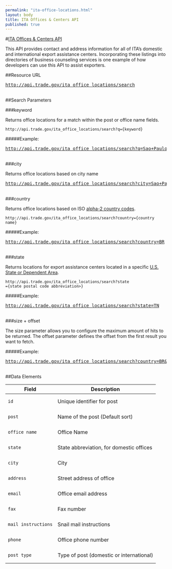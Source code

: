 ```yaml
---
permalink: "ita-office-locations.html"
layout: body
title: ITA Offices & Centers API
published: true
---
```


#<a href="ita-office-locations.html">ITA Offices & Centers API</a>

This API provides contact and address information for all of ITA’s domestic and international export assistance centers. Incorporating these listings into directories of business counseling services is one example of how developers can use this API to assist exporters.

##Resource URL

<a href="http://api.trade.gov/ita_office_locations/search"><pre>http://api.trade.gov/ita_office_locations/search</pre></a>
</br>
##Search Parameters

###keyword

Returns office locations for a match within the post or office name fields.

    http://api.trade.gov/ita_office_locations/search?q={keyword}

#####Example:

<a href="http://api.trade.gov/ita_office_locations/search?q=Sao+Paulo"><pre>http://api.trade.gov/ita_office_locations/search?q=Sao+Paulo</pre></a>
</br>
###city

Returns office locations based on city name

<a href="http://api.trade.gov/ita_office_locations/search?city=Sao+Paulo"><pre>http://api.trade.gov/ita_office_locations/search?city=Sao+Paulo</pre></a>
</br>
###country

Returns office locations based on ISO [alpha-2 country codes](http://www.iso.org/iso/home/standards/country_codes/country_names_and_code_elements.htm).

    http://api.trade.gov/ita_office_locations/search?country={country name}
	
#####Example:

<a href="http://api.trade.gov/ita_office_locations/search?country=BR"><pre> http://api.trade.gov/ita_office_locations/search?country=BR</pre></a>
</br>
###state

Returns locations for export assistance centers located in a specific  [U.S. State or Dependent Area](https://www.usps.com/send/official-abbreviations.htm).

    http://api.trade.gov/ita_office_locations/search?state
	={state postal code abbreviation>}

#####Example:

<a href="http://api.trade.gov/ita_office_locations/search?state=TN"><pre>http://api.trade.gov/ita_office_locations/search?state=TN</pre></a>
</br>
###size + offset

The size parameter allows you to configure the maximum amount of hits to be returned. The offset parameter defines the offset from the first result you want to fetch.

#####Example:

<a href="http://api.trade.gov/ita_office_locations/search?country=BR&size=1&offset=1"><pre>http://api.trade.gov/ita_office_locations/search?country=BR&size=1&offset=1</pre></a>

</br>
##Data Elements

| Field             | Description                                                     |
| ----------------- | --------------------------------------------------------------- |
| <pre><code>id</code></pre>                | Unique identifier for post                                      |
| <pre><code>post</code></pre>              | Name of the post (Default sort)                                 |
| <pre><code>office_name</code></pre>       | Office Name                                                     |
| <pre><code>state</code></pre>             | State abbreviation, for domestic offices                        |
| <pre><code>city</code></pre>              | City                                                            |
| <pre><code>address</code></pre>           | Street address of office                                        |
| <pre><code>email</code></pre>             | Office email address                                            |
| <pre><code>fax</code></pre>               | Fax number                                                      |
| <pre><code>mail_instructions</code></pre> | Snail mail instructions                                         |
| <pre><code>phone</code></pre>             | Office phone number                                             |
| <pre><code>post_type</code></pre>         | Type of post (domestic or international)                        |
